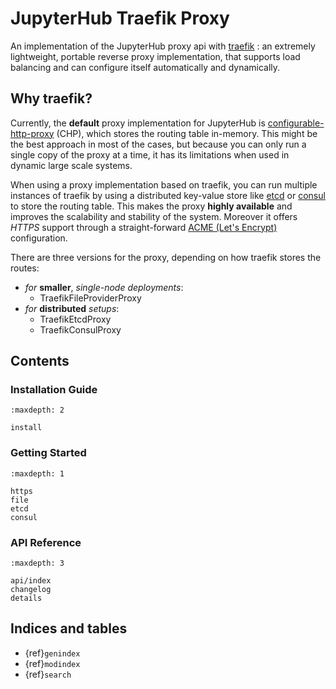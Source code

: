 # JupyterHub Traefik Proxy

An implementation of the JupyterHub proxy api with [traefik](https://traefik.io) : an extremely lightweight, portable reverse proxy implementation, that supports load balancing and can configure itself automatically and dynamically.

## Why traefik?

Currently, the **default** proxy implementation for JupyterHub is [configurable-http-proxy](https://github.com/jupyterhub/configurable-http-proxy) (CHP), which stores the routing table in-memory. This might be the best approach in most of the cases, but because you can only run a single copy of the proxy at a time, it has its limitations when used in dynamic large scale systems.

When using a proxy implementation based on traefik, you can run multiple instances of traefik by using a distributed key-value store like [etcd](https://coreos.com/etcd) or [consul](https://www.consul.io/) to store the routing table. This makes the proxy **highly available** and improves the scalability and stability of the system.
Moreover it offers _HTTPS_ support through a straight-forward [ACME (Let's Encrypt)](https://docs.traefik.io/configuration/acme) configuration.

There are three versions for the proxy, depending on how traefik stores the routes:

- _for_ **smaller**, _single-node deployments_:
  - TraefikFileProviderProxy
- _for_ **distributed** _setups_:
  - TraefikEtcdProxy
  - TraefikConsulProxy

## Contents

### Installation Guide

```{toctree}
:maxdepth: 2

install
```

### Getting Started

```{toctree}
:maxdepth: 1

https
file
etcd
consul
```

### API Reference

```{toctree}
:maxdepth: 3

api/index
changelog
details
```

## Indices and tables

- {ref}`genindex`
- {ref}`modindex`
- {ref}`search`

